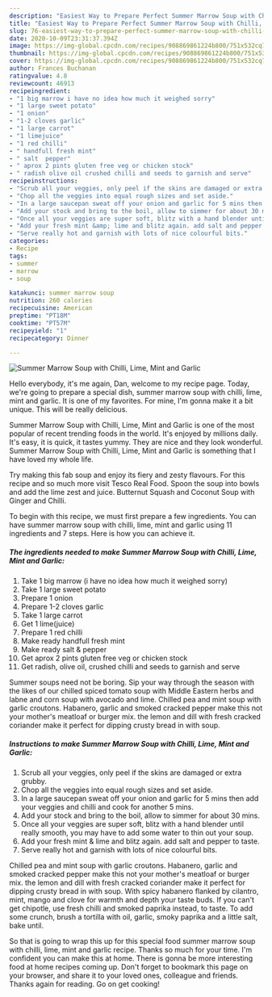 ```yaml
---
description: "Easiest Way to Prepare Perfect Summer Marrow Soup with Chilli, Lime, Mint and Garlic"
title: "Easiest Way to Prepare Perfect Summer Marrow Soup with Chilli, Lime, Mint and Garlic"
slug: 76-easiest-way-to-prepare-perfect-summer-marrow-soup-with-chilli-lime-mint-and-garlic
date: 2020-10-09T23:31:37.394Z
image: https://img-global.cpcdn.com/recipes/908869861224b800/751x532cq70/summer-marrow-soup-with-chilli-lime-mint-and-garlic-recipe-main-photo.jpg
thumbnail: https://img-global.cpcdn.com/recipes/908869861224b800/751x532cq70/summer-marrow-soup-with-chilli-lime-mint-and-garlic-recipe-main-photo.jpg
cover: https://img-global.cpcdn.com/recipes/908869861224b800/751x532cq70/summer-marrow-soup-with-chilli-lime-mint-and-garlic-recipe-main-photo.jpg
author: Frances Buchanan
ratingvalue: 4.8
reviewcount: 46913
recipeingredient:
- "1 big marrow i have no idea how much it weighed sorry"
- "1 large sweet potato"
- "1 onion"
- "1-2 cloves garlic"
- "1 large carrot"
- "1 limejuice"
- "1 red chilli"
- " handfull fresh mint"
- " salt  pepper"
- " aprox 2 pints gluten free veg or chicken stock"
- " radish olive oil crushed chilli and seeds to garnish and serve"
recipeinstructions:
- "Scrub all your veggies, only peel if the skins are damaged or extra grubby."
- "Chop all the veggies into equal rough sizes and set aside."
- "In a large saucepan sweat off your onion and garlic for 5 mins then add your veggies and chilli and cook for another 5 mins."
- "Add your stock and bring to the boil, allow to simmer for about 30 mins."
- "Once all your veggies are super soft, blitz with a hand blender until really smooth, you may have to add some water to thin out your soup."
- "Add your fresh mint &amp; lime and blitz again. add salt and pepper to taste."
- "Serve really hot and garnish with lots of nice colourful bits."
categories:
- Recipe
tags:
- summer
- marrow
- soup

katakunci: summer marrow soup 
nutrition: 260 calories
recipecuisine: American
preptime: "PT18M"
cooktime: "PT57M"
recipeyield: "1"
recipecategory: Dinner

---
```



![Summer Marrow Soup with Chilli, Lime, Mint and Garlic](https://img-global.cpcdn.com/recipes/908869861224b800/751x532cq70/summer-marrow-soup-with-chilli-lime-mint-and-garlic-recipe-main-photo.jpg)

Hello everybody, it's me again, Dan, welcome to my recipe page. Today, we're going to prepare a special dish, summer marrow soup with chilli, lime, mint and garlic. It is one of my favorites. For mine, I'm gonna make it a bit unique. This will be really delicious.

Summer Marrow Soup with Chilli, Lime, Mint and Garlic is one of the most popular of recent trending foods in the world. It's enjoyed by millions daily. It's easy, it is quick, it tastes yummy. They are nice and they look wonderful. Summer Marrow Soup with Chilli, Lime, Mint and Garlic is something that I have loved my whole life.

Try making this fab soup and enjoy its fiery and zesty flavours. For this recipe and so much more visit Tesco Real Food. Spoon the soup into bowls and add the lime zest and juice. Butternut Squash and Coconut Soup with Ginger and Chilli.


To begin with this recipe, we must first prepare a few ingredients. You can have summer marrow soup with chilli, lime, mint and garlic using 11 ingredients and 7 steps. Here is how you can achieve it.

<!--inarticleads1-->

##### The ingredients needed to make Summer Marrow Soup with Chilli, Lime, Mint and Garlic:

1. Take 1 big marrow (i have no idea how much it weighed sorry)
1. Take 1 large sweet potato
1. Prepare 1 onion
1. Prepare 1-2 cloves garlic
1. Take 1 large carrot
1. Get 1 lime(juice)
1. Prepare 1 red chilli
1. Make ready  handfull fresh mint
1. Make ready  salt &amp; pepper
1. Get  aprox 2 pints gluten free veg or chicken stock
1. Get  radish, olive oil, crushed chilli and seeds to garnish and serve


Summer soups need not be boring. Sip your way through the season with the likes of our chilled spiced tomato soup with Middle Eastern herbs and labne and corn soup with avocado and lime. Chilled pea and mint soup with garlic croutons. Habanero, garlic and smoked cracked pepper make this not your mother&#39;s meatloaf or burger mix. the lemon and dill with fresh cracked coriander make it perfect for dipping crusty bread in with soup. 

<!--inarticleads2-->

##### Instructions to make Summer Marrow Soup with Chilli, Lime, Mint and Garlic:

1. Scrub all your veggies, only peel if the skins are damaged or extra grubby.
1. Chop all the veggies into equal rough sizes and set aside.
1. In a large saucepan sweat off your onion and garlic for 5 mins then add your veggies and chilli and cook for another 5 mins.
1. Add your stock and bring to the boil, allow to simmer for about 30 mins.
1. Once all your veggies are super soft, blitz with a hand blender until really smooth, you may have to add some water to thin out your soup.
1. Add your fresh mint &amp; lime and blitz again. add salt and pepper to taste.
1. Serve really hot and garnish with lots of nice colourful bits.


Chilled pea and mint soup with garlic croutons. Habanero, garlic and smoked cracked pepper make this not your mother&#39;s meatloaf or burger mix. the lemon and dill with fresh cracked coriander make it perfect for dipping crusty bread in with soup. With spicy habanero flanked by cilantro, mint, mango and clove for warmth and depth your taste buds. If you can&#39;t get chipotle, use fresh chilli and smoked paprika instead, to taste. To add some crunch, brush a tortilla with oil, garlic, smoky paprika and a little salt, bake until. 

So that is going to wrap this up for this special food summer marrow soup with chilli, lime, mint and garlic recipe. Thanks so much for your time. I'm confident you can make this at home. There is gonna be more interesting food at home recipes coming up. Don't forget to bookmark this page on your browser, and share it to your loved ones, colleague and friends. Thanks again for reading. Go on get cooking!

